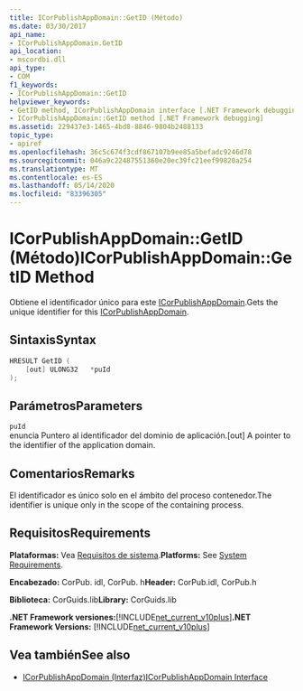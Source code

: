 ```yaml
---
title: ICorPublishAppDomain::GetID (Método)
ms.date: 03/30/2017
api_name:
- ICorPublishAppDomain.GetID
api_location:
- mscordbi.dll
api_type:
- COM
f1_keywords:
- ICorPublishAppDomain::GetID
helpviewer_keywords:
- GetID method, ICorPublishAppDomain interface [.NET Framework debugging]
- ICorPublishAppDomain::GetID method [.NET Framework debugging]
ms.assetid: 229437e3-1465-4bd8-8846-9804b2488133
topic_type:
- apiref
ms.openlocfilehash: 36c5c674f3cdf867107b9ee85a5befadc9246d78
ms.sourcegitcommit: 046a9c22487551360e20ec39fc21eef99820a254
ms.translationtype: MT
ms.contentlocale: es-ES
ms.lasthandoff: 05/14/2020
ms.locfileid: "83396305"
---
```

# <a name="icorpublishappdomaingetid-method"></a><span data-ttu-id="1744c-102">ICorPublishAppDomain::GetID (Método)</span><span class="sxs-lookup"><span data-stu-id="1744c-102">ICorPublishAppDomain::GetID Method</span></span>
<span data-ttu-id="1744c-103">Obtiene el identificador único para este [ICorPublishAppDomain](icorpublishappdomain-interface.md).</span><span class="sxs-lookup"><span data-stu-id="1744c-103">Gets the unique identifier for this [ICorPublishAppDomain](icorpublishappdomain-interface.md).</span></span>  
  
## <a name="syntax"></a><span data-ttu-id="1744c-104">Sintaxis</span><span class="sxs-lookup"><span data-stu-id="1744c-104">Syntax</span></span>  
  
```cpp  
HRESULT GetID (  
    [out] ULONG32   *puId  
);  
```  
  
## <a name="parameters"></a><span data-ttu-id="1744c-105">Parámetros</span><span class="sxs-lookup"><span data-stu-id="1744c-105">Parameters</span></span>  
 `puId`  
 <span data-ttu-id="1744c-106">enuncia Puntero al identificador del dominio de aplicación.</span><span class="sxs-lookup"><span data-stu-id="1744c-106">[out] A pointer to the identifier of the application domain.</span></span>  
  
## <a name="remarks"></a><span data-ttu-id="1744c-107">Comentarios</span><span class="sxs-lookup"><span data-stu-id="1744c-107">Remarks</span></span>  
 <span data-ttu-id="1744c-108">El identificador es único solo en el ámbito del proceso contenedor.</span><span class="sxs-lookup"><span data-stu-id="1744c-108">The identifier is unique only in the scope of the containing process.</span></span>  
  
## <a name="requirements"></a><span data-ttu-id="1744c-109">Requisitos</span><span class="sxs-lookup"><span data-stu-id="1744c-109">Requirements</span></span>  
 <span data-ttu-id="1744c-110">**Plataformas:** Vea [Requisitos de sistema](../../get-started/system-requirements.md).</span><span class="sxs-lookup"><span data-stu-id="1744c-110">**Platforms:** See [System Requirements](../../get-started/system-requirements.md).</span></span>  
  
 <span data-ttu-id="1744c-111">**Encabezado:** CorPub. idl, CorPub. h</span><span class="sxs-lookup"><span data-stu-id="1744c-111">**Header:** CorPub.idl, CorPub.h</span></span>  
  
 <span data-ttu-id="1744c-112">**Biblioteca:** CorGuids.lib</span><span class="sxs-lookup"><span data-stu-id="1744c-112">**Library:** CorGuids.lib</span></span>  
  
 <span data-ttu-id="1744c-113">**.NET Framework versiones:**[!INCLUDE[net_current_v10plus](../../../../includes/net-current-v10plus-md.md)]</span><span class="sxs-lookup"><span data-stu-id="1744c-113">**.NET Framework Versions:** [!INCLUDE[net_current_v10plus](../../../../includes/net-current-v10plus-md.md)]</span></span>  
  
## <a name="see-also"></a><span data-ttu-id="1744c-114">Vea también</span><span class="sxs-lookup"><span data-stu-id="1744c-114">See also</span></span>

- [<span data-ttu-id="1744c-115">ICorPublishAppDomain (Interfaz)</span><span class="sxs-lookup"><span data-stu-id="1744c-115">ICorPublishAppDomain Interface</span></span>](icorpublishappdomain-interface.md)
